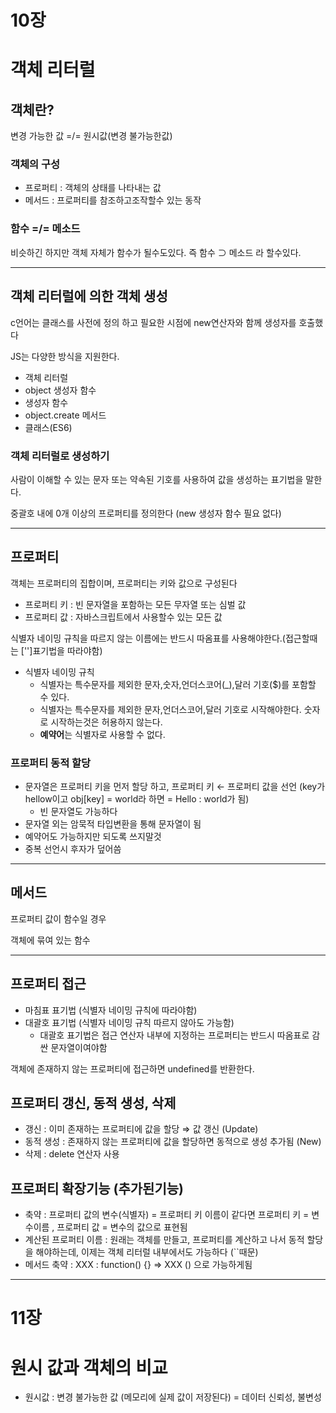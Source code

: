 # 10장

# 객체 리터럴

## 객체란?

변경 가능한 값 =/= 원시값(변경 불가능한값)

### 객체의 구성

- 프로퍼티 : 객체의 상태를 나타내는 값
- 메서드 : 프로퍼티를 참조하고조작할수 있는 동작

### 함수 =/= 메소드

비슷하긴 하지만 객체 자체가 함수가 될수도있다. 즉 함수 ⊃ 메소드 라 할수있다.

---

## 객체 리터럴에 의한 객체 생성

c언어는 클래스를 사전에 정의 하고 필요한 시점에 new연산자와 함께 생성자를 호출했다

JS는 다양한 방식을 지원한다.

- 객체 리터럴
- object 생성자 함수
- 생성자 함수
- object.create 메서드
- 클래스(ES6)

### 객체 리터럴로 생성하기

사람이 이해할 수 있는 문자 또는 약속된 기호를 사용하여 값을 생성하는 표기법을 말한다.

중괄호 내에 0개 이상의 프로퍼티를 정의한다  (new 생성자 함수 필요 없다) 

---

## 프로퍼티

객체는 프로퍼티의 집합이며, 프로퍼티는 키와 값으로 구성된다

- 프로퍼티 키 : 빈 문자열을 포함하는 모든 무자열 또는 심벌 값
- 프로퍼티 값 : 자바스크립트에서 사용할수 있는 모든 값

식별자 네이밍 규칙을 따르지 않는 이름에는 반드시 따옴표를 사용해야한다.(접근할때는 ['']표기법을 따라야함)

- 식별자 네이밍 규칙
    - 식별자는 특수문자를 제외한 문자,숫자,언더스코어(_),달러 기호($)를 포함할 수 있다.
    - 식별자는 특수문자를 제외한 문자,언더스코어,달러 기호로 시작해야한다. 숫자로 시작하는것은 허용하지 않는다.
    - **예약어**는 식별자로 사용할 수 없다.

### 프로퍼티 동적 할당

- 문자열은 프로퍼티 키을 먼저 할당 하고, 프로퍼티 키 ← 프로퍼티 값을 선언 (key가 hellow이고 obj[key] = world라 하면 = Hello : world가 됨)
    - 빈 문자열도 가능하다
- 문자열 외는 암묵적 타입변환을 통해 문자열이 됨
- 예약어도 가능하지만 되도록 쓰지말것
- 중복 선언시 후자가 덮어씀

---

## 메서드

프로퍼티 값이 함수일 경우

객체에 묶여 있는  함수

---

## 프로퍼티 접근

- 마침표 표기법 (식별자 네이밍 규칙에 따라야함)
- 대괄호 표기법 (식별자 네이밍 규칙 따르지 않아도 가능함)
    - 대괄호 표기법은 접근 연산자 내부에 지정하는 프로퍼티는 반드시 따옴표로 감싼 문자열이여야함

객체에 존재하지 않는 프로퍼티에 접근하면 undefined를 반환한다.

## 프로퍼티 갱신, 동적 생성, 삭제

- 갱신 : 이미 존재하는 프로퍼티에 값을 할당 ⇒ 값 갱신 (Update)
- 동적 생성 : 존재하지 않는 프로퍼티에 값을 할당하면 동적으로 생성 추가됨 (New)
- 삭제 : delete 연산자 사용

## 프로퍼티 확장기능 (추가된기능)

- 축약 : 프로퍼티 값의 변수(식별자) = 프로퍼티 키 이름이 같다면  프로퍼티 키 = 변수이름 , 프로퍼티 값 = 변수의 값으로 표현됨
- 계산된 프로퍼티 이름 : 원래는 객체를 만들고, 프로퍼티를 계산하고 나서 동적 할당을 해야하는데, 이제는 객체 리터럴 내부에서도 가능하다 (``때문)
- 메서드 축약 : XXX : function() {} ⇒ XXX () 으로 가능하게됨

---

# 11장

# 원시 값과 객체의 비교

- 원시값 : 변경 불가능한 값 (메모리에 실제 값이 저장된다) = 데이터 신뢰성, 불변성
